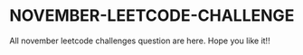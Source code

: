 # NOVEMBER-LEETCODE-CHALLENGE<BR>
All november leetcode challenges question are here. Hope you like it!!

